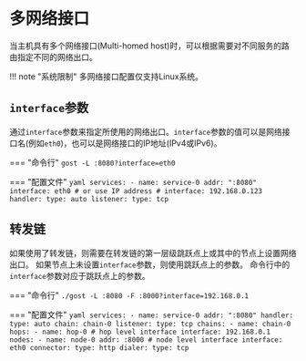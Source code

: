 # 多网络接口

当主机具有多个网络接口(Multi-homed host)时，可以根据需要对不同服务的路由指定不同的网络出口。

!!! note "系统限制"
    多网络接口配置仅支持Linux系统。

## `interface`参数

通过`interface`参数来指定所使用的网络出口。`interface`参数的值可以是网络接口名(例如`eth0`)，也可以是网络接口的IP地址(IPv4或IPv6)。

=== "命令行"
    ```
	gost -L :8080?interface=eth0
	```

=== "配置文件"
    ```yaml
	services:
	- name: service-0
	  addr: ":8080"
	  interface: eth0
	  # or use IP address
	  # interface: 192.168.0.123
	  handler:
		type: auto
	  listener:
		type: tcp
	```

## 转发链

如果使用了转发链，则需要在转发链的第一层级跳跃点上或其中的节点上设置网络出口。
如果节点上未设置`interface`参数，则使用跳跃点上的参数。
命令行中的`interface`参数对应于跳跃点上的参数。

=== "命令行"
    ```
	./gost -L :8080 -F :8000?interface=192.168.0.1 
	```

=== "配置文件"
    ```yaml
	services:
	- name: service-0
	  addr: ":8080"
	  handler:
		type: auto
		chain: chain-0
	  listener:
		type: tcp
	chains:
    - name: chain-0
      hops:
      - name: hop-0
	    # hop level interface
        interface: 192.168.0.1
        nodes:
        - name: node-0
          addr: :8000
		  # node level interface
		  interface: eth0
          connector:
            type: http
          dialer:
            type: tcp
	```
